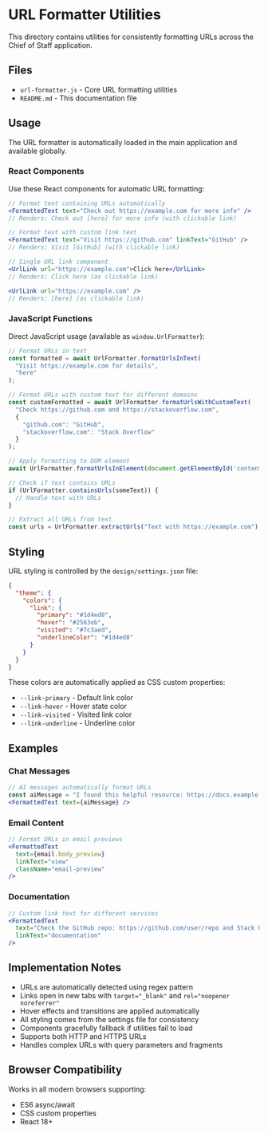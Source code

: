 # URL Formatter Utilities

This directory contains utilities for consistently formatting URLs across the Chief of Staff application.

## Files

- `url-formatter.js` - Core URL formatting utilities
- `README.md` - This documentation file

## Usage

The URL formatter is automatically loaded in the main application and available globally.

### React Components

Use these React components for automatic URL formatting:

```jsx
// Format text containing URLs automatically
<FormattedText text="Check out https://example.com for more info" />
// Renders: Check out [here] for more info (with clickable link)

// Format text with custom link text  
<FormattedText text="Visit https://github.com" linkText="GitHub" />
// Renders: Visit [GitHub] (with clickable link)

// Single URL link component
<UrlLink url="https://example.com">Click here</UrlLink>
// Renders: Click here (as clickable link)

<UrlLink url="https://example.com" />
// Renders: [here] (as clickable link)
```

### JavaScript Functions

Direct JavaScript usage (available as `window.UrlFormatter`):

```javascript
// Format URLs in text
const formatted = await UrlFormatter.formatUrlsInText(
  "Visit https://example.com for details", 
  "here"
);

// Format URLs with custom text for different domains
const customFormatted = await UrlFormatter.formatUrlsWithCustomText(
  "Check https://github.com and https://stackoverflow.com", 
  {
    "github.com": "GitHub",
    "stackoverflow.com": "Stack Overflow"
  }
);

// Apply formatting to DOM element
await UrlFormatter.formatUrlsInElement(document.getElementById('content'));

// Check if text contains URLs
if (UrlFormatter.containsUrls(someText)) {
  // Handle text with URLs
}

// Extract all URLs from text
const urls = UrlFormatter.extractUrls("Text with https://example.com");
```

## Styling

URL styling is controlled by the `design/settings.json` file:

```json
{
  "theme": {
    "colors": {
      "link": {
        "primary": "#1d4ed8",
        "hover": "#2563eb", 
        "visited": "#7c3aed",
        "underlineColor": "#1d4ed8"
      }
    }
  }
}
```

These colors are automatically applied as CSS custom properties:
- `--link-primary` - Default link color
- `--link-hover` - Hover state color  
- `--link-visited` - Visited link color
- `--link-underline` - Underline color

## Examples

### Chat Messages
```jsx
// AI messages automatically format URLs
const aiMessage = "I found this helpful resource: https://docs.example.com/api";
<FormattedText text={aiMessage} />
```

### Email Content
```jsx
// Format URLs in email previews
<FormattedText 
  text={email.body_preview} 
  linkText="view" 
  className="email-preview" 
/>
```

### Documentation
```jsx
// Custom link text for different services
<FormattedText 
  text="Check the GitHub repo: https://github.com/user/repo and Stack Overflow: https://stackoverflow.com/questions/123"
  linkText="documentation"
/>
```

## Implementation Notes

- URLs are automatically detected using regex pattern
- Links open in new tabs with `target="_blank"` and `rel="noopener noreferrer"`
- Hover effects and transitions are applied automatically
- All styling comes from the settings file for consistency
- Components gracefully fallback if utilities fail to load
- Supports both HTTP and HTTPS URLs
- Handles complex URLs with query parameters and fragments

## Browser Compatibility

Works in all modern browsers supporting:
- ES6 async/await
- CSS custom properties
- React 18+